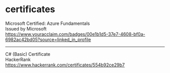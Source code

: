 # certificates

Microsoft Certified: Azure Fundamentals  
Issued by Microsoft  
https://www.youracclaim.com/badges/00e1b1d5-37e7-4608-bf0a-6982ac42bd05?source=linked_in_profile  

----

C# (Basic) Certificate  
HackerRank  
https://www.hackerrank.com/certificates/554b92ce29b7  
